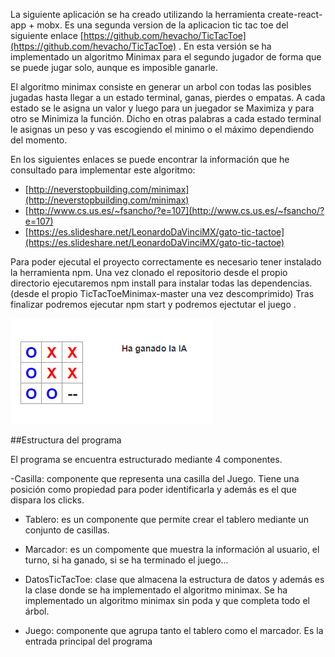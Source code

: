 La siguiente aplicación se ha creado utilizando la herramienta create-react-app + mobx. 
Es una segunda version de la aplicacion tic tac toe del siguiente enlace [https://github.com/hevacho/TicTacToe](https://github.com/hevacho/TicTacToe) . En esta versión se ha implementado un algoritmo Minimax para el segundo jugador de forma que se puede jugar solo, aunque es imposible ganarle.

El algoritmo minimax consiste en generar un arbol con todas las posibles jugadas hasta llegar a un estado terminal, ganas, pierdes o empatas. A cada estado se le asigna un valor y luego para un juegador se Maximiza y para otro se Minimiza la función. Dicho en otras palabras a cada estado terminal le asignas un peso y vas escogiendo el minimo o el máximo dependiendo del momento.

En los siguientes enlaces se puede encontrar la información que he consultado para implementar este algoritmo:

- [http://neverstopbuilding.com/minimax](http://neverstopbuilding.com/minimax)
- [http://www.cs.us.es/~fsancho/?e=107](http://www.cs.us.es/~fsancho/?e=107)
- [https://es.slideshare.net/LeonardoDaVinciMX/gato-tic-tactoe](https://es.slideshare.net/LeonardoDaVinciMX/gato-tic-tactoe)


Para poder ejecutal el proyecto correctamente es necesario tener instalado la herramienta npm.
Una vez clonado el repositorio desde el propio directorio ejecutaremos npm install para instalar todas las dependencias. (desde el propio TicTacToeMinimax-master una vez descomprimido)
Tras finalizar podremos ejecutar npm start y podremos ejectutar el juego .

![tictacMinimax.png](https://github.com/hevacho/TicTacToeMinimax/blob/master/tictactoe/create-react-app-mobx-master/tictacMinimax.png)




##Estructura del programa

El programa se encuentra estructurado mediante 4 componentes.

-Casilla: componente que representa una casilla del Juego. Tiene una posición como propiedad para poder identificarla y además es el que dispara los clicks.

- Tablero: es un componente que permite crear el tablero mediante un conjunto de casillas.

- Marcador: es un compomente que muestra la información al usuario, el turno, si ha ganado, si se ha terminado el juego...

- DatosTicTacToe: clase que almacena la estructura de datos y además es la clase donde se ha implementado el algoritmo minimax. Se ha implementado un algoritmo minimax sin poda y que completa todo el árbol.

- Juego: componente que agrupa tanto el tablero como el marcador. Es la entrada principal del programa


